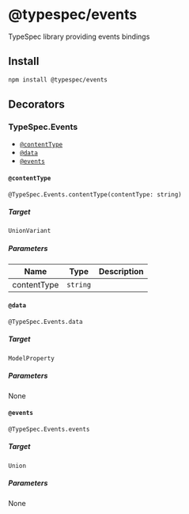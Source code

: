 # @typespec/events

TypeSpec library providing events bindings

## Install

```bash
npm install @typespec/events
```

## Decorators

### TypeSpec.Events

- [`@contentType`](#@contenttype)
- [`@data`](#@data)
- [`@events`](#@events)

#### `@contentType`

```typespec
@TypeSpec.Events.contentType(contentType: string)
```

##### Target

`UnionVariant`

##### Parameters

| Name        | Type     | Description |
| ----------- | -------- | ----------- |
| contentType | `string` |             |

#### `@data`

```typespec
@TypeSpec.Events.data
```

##### Target

`ModelProperty`

##### Parameters

None

#### `@events`

```typespec
@TypeSpec.Events.events
```

##### Target

`Union`

##### Parameters

None
